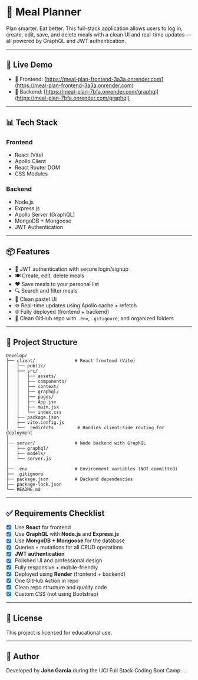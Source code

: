 # 🥗 Meal Planner

Plan smarter. Eat better. This full-stack application allows users to log in, create, edit, save, and delete meals with a clean UI and real-time updates — all powered by GraphQL and JWT authentication.

---

## 🚀 Live Demo

- 🔗 Frontend: [https://meal-plan-frontend-3a3a.onrender.com](https://meal-plan-frontend-3a3a.onrender.com)  
- 🔗 Backend: [https://meal-plan-7bfa.onrender.com/graphql](https://meal-plan-7bfa.onrender.com/graphql)

---

## 📊 Tech Stack

### Frontend
- React (Vite)
- Apollo Client
- React Router DOM
- CSS Modules

### Backend
- Node.js
- Express.js
- Apollo Server (GraphQL)
- MongoDB + Mongoose
- JWT Authentication

---

## 📦 Features

- 🔐 JWT authentication with secure login/signup
- 🍽️ Create, edit, delete meals
- ❤️ Save meals to your personal list
- 🔍 Search and filter meals
- 🌟 Clean pastel UI
- ⚙️ Real-time updates using Apollo cache + refetch
- 🌐 Fully deployed (frontend + backend)
- 📄 Clean GitHub repo with `.env`, `.gitignore`, and organized folders

---

## 📁 Project Structure

```
Develop/
├── client/               # React frontend (Vite)
│   ├── public/
│   ├── src/
│   │   ├── assets/
│   │   ├── components/
│   │   ├── context/
│   │   ├── graphql/
│   │   ├── pages/
│   │   ├── App.jsx
│   │   ├── main.jsx
│   │   └── index.css
│   ├── package.json
│   ├── vite.config.js
│   └── _redirects         # Handles client-side routing for deployment
│
├── server/               # Node backend with GraphQL
│   ├── graphql/
│   ├── models/
│   └── server.js
│
├── .env                  # Environment variables (NOT committed)
├── .gitignore
├── package.json          # Backend dependencies
├── package-lock.json
└── README.md
```

---

## ✅ Requirements Checklist

- [x] Use **React** for frontend
- [x] Use **GraphQL** with **Node.js** and **Express.js**
- [x] Use **MongoDB + Mongoose** for the database
- [x] Queries + mutations for all CRUD operations
- [x] **JWT authentication**
- [x] Polished UI and professional design
- [x] Fully responsive + mobile-friendly
- [x] Deployed using **Render** (frontend + backend)
- [x] One GitHub Action in repo
- [x] Clean repo structure and quality code
- [x] Custom CSS (not using Bootstrap)

---

## 📜 License

This project is licensed for educational use.

---

## 🙌 Author

Developed by **John Garcia** during the UCI Full Stack Coding Boot Camp.
..
